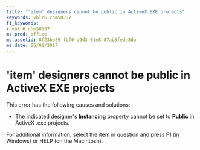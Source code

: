 ```yaml
---
title: "'item' designers cannot be public in ActiveX EXE projects"
keywords: vblr6.chm50337
f1_keywords:
- vblr6.chm50337
ms.prod: office
ms.assetid: 8f23be89-fbf0-d9d3-01e8-87ab5fede8da
ms.date: 06/08/2017
---
```



# 'item' designers cannot be public in ActiveX EXE projects

This error has the following causes and solutions:



- The indicated designer's  **Instancing** property cannot be set to **Public** in ActiveX .exe projects.
    

For additional information, select the item in question and press F1 (in Windows) or HELP (on the Macintosh).

